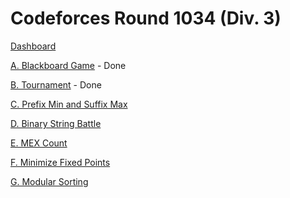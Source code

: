 # Codeforces Round 1034 (Div. 3)

[Dashboard](https://codeforces.com/contest/2123)

[A. Blackboard Game](https://codeforces.com/contest/2123/problem/A) - Done

[B. Tournament](https://codeforces.com/contest/2123/problem/B) - Done

[C. Prefix Min and Suffix Max](https://codeforces.com/contest/2123/problem/C)

[D. Binary String Battle](https://codeforces.com/contest/2123/problem/D)

[E. MEX Count](https://codeforces.com/contest/2123/problem/E)

[F. Minimize Fixed Points](https://codeforces.com/contest/2123/problem/F)

[G. Modular Sorting](https://codeforces.com/contest/2123/problem/G)
